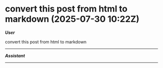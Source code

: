 <!-- Generated by SpecStory -->

# convert this post from html to markdown (2025-07-30 10:22Z)

_**User**_

convert this post from html to markdown

---

_**Assistant**_



---

